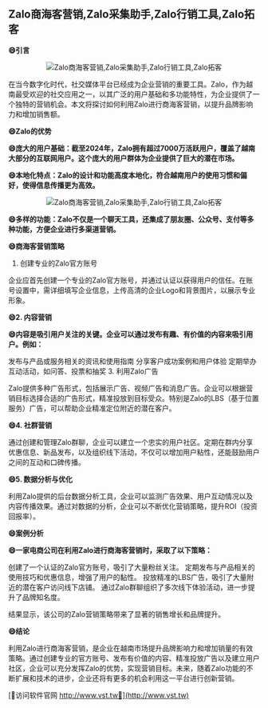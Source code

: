 ## **Zalo商海客营销,Zalo采集助手,Zalo行销工具,Zalo拓客**

**😄引言**

 <center><img src="https://vst.tw/MP4/tuiguang/png/3.png" alt="Zalo商海客营销,Zalo采集助手,Zalo行销工具,Zalo拓客"></center>

在当今数字化时代，社交媒体平台已经成为企业营销的重要工具。Zalo，作为越南最受欢迎的社交应用之一，以其广泛的用户基础和多功能特性，为企业提供了一个独特的营销机会。本文将探讨如何利用Zalo进行商海客营销，以提升品牌影响力和增加销售额。

**😄Zalo的优势**

**😄庞大的用户基础：截至2024年，Zalo拥有超过7000万活跃用户，覆盖了越南大部分的互联网用户。这个庞大的用户群体为企业提供了巨大的潜在市场。**

**😄本地化特点：Zalo的设计和功能高度本地化，符合越南用户的使用习惯和偏好，使得信息传播更为高效。**

 <center><img src="https://vst.tw/MP4/tuiguang/png/7.png" alt="Zalo商海客营销,Zalo采集助手,Zalo行销工具,Zalo拓客"></center>

**😄多样的功能：Zalo不仅是一个聊天工具，还集成了朋友圈、公众号、支付等多种功能，方便企业进行多渠道营销。**

**😄商海客营销策略**
1. 创建专业的Zalo官方账号

企业应首先创建一个专业的Zalo官方账号，并通过认证以获得用户的信任。在账号设置中，需详细填写企业信息，上传高清的企业Logo和背景图片，以展示专业形象。

**😄2. 内容营销**

**😄内容是吸引用户关注的关键。企业可以通过发布有趣、有价值的内容来吸引用户。例如：**

发布与产品或服务相关的资讯和使用指南
分享客户成功案例和用户体验
定期举办互动活动，如问答、投票和抽奖
3. 利用Zalo广告

Zalo提供多种广告形式，包括展示广告、视频广告和消息广告。企业可以根据营销目标选择合适的广告形式，精准投放到目标受众。特别是Zalo的LBS（基于位置服务）广告，可以帮助企业精准定位附近的潜在客户。

**😄4. 社群营销**

通过创建和管理Zalo群聊，企业可以建立一个忠实的用户社区。定期在群内分享优惠信息、新品发布，以及组织线下活动，不仅可以增加用户粘性，还能鼓励用户之间的互动和口碑传播。

**😄5. 数据分析与优化**

利用Zalo提供的后台数据分析工具，企业可以监测广告效果、用户互动情况以及内容传播效果。通过对数据的分析，企业可以不断优化营销策略，提升ROI（投资回报率）。

**😄案例分析**

**😄一家电商公司在利用Zalo进行商海客营销时，采取了以下策略：**

创建了一个认证的Zalo官方账号，吸引了大量粉丝关注。
定期发布与产品相关的使用技巧和优惠信息，增强了用户的黏性。
投放精准的LBS广告，吸引了大量附近的潜在客户访问线下店铺。
通过Zalo群聊组织了多次线下体验活动，进一步提升了品牌知名度。

结果显示，该公司的Zalo营销策略带来了显著的销售增长和品牌提升。

**😄结论**

利用Zalo进行商海客营销，是企业在越南市场提升品牌影响力和增加销量的有效策略。通过创建专业的官方账号、发布有价值的内容、精准投放广告以及建立用户社区，企业可以充分发挥Zalo的优势，实现营销目标。未来，随着Zalo功能的不断扩展和技术的进步，企业还将有更多的机会利用这一平台进行创新营销。


[👻访问软件官网 http://www.vst.tw👻](http://www.vst.tw)
